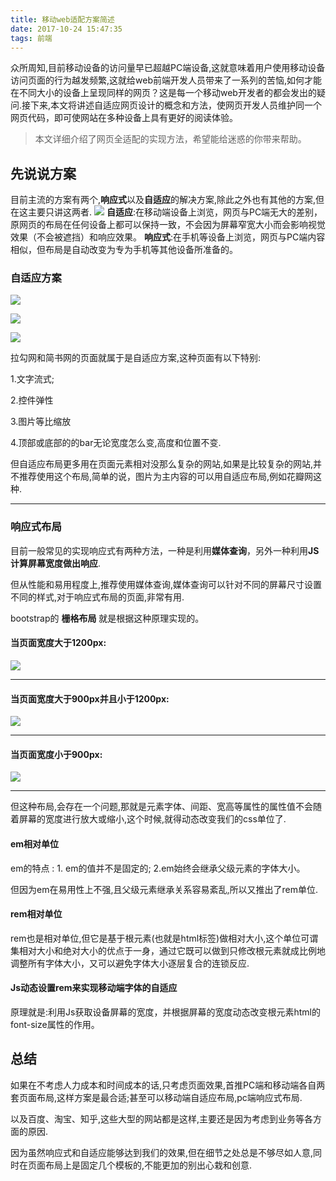 ```yaml
---
title: 移动web适配方案简述
date: 2017-10-24 15:47:35
tags: 前端
---
```


众所周知,目前移动设备的访问量早已超越PC端设备,这就意味着用户使用移动设备访问页面的行为越发频繁,这就给web前端开发人员带来了一系列的苦恼,如何才能在不同大小的设备上呈现同样的网页？这是每一个移动web开发者的都会发出的疑问.接下来,本文将讲述自适应网页设计的概念和方法，使网页开发人员维护同一个网页代码，即可使网站在多种设备上具有更好的阅读体验。


> 本文详细介绍了网页全适配的实现方法，希望能给迷惑的你带来帮助。

##	先说说方案

目前主流的方案有两个,**响应式**以及**自适应**的解决方案,除此之外也有其他的方案,但在这主要只讲这两者.
![](http://it.dyg.cn/wp-content/uploads/2017/08/eb206edc273b0ac47a7da1f157010bad_r.png)
**自适应**:在移动端设备上浏览，网页与PC端无大的差别，原网页的布局在任何设备上都可以保持一致，不会因为屏幕窄宽大小而会影响视觉效果（不会被遮挡）和响应效果。
**响应式**:在手机等设备上浏览，网页与PC端内容相似，但布局是自动改变为专为手机等其他设备所准备的。


###	自适应方案
![](http://it.dyg.cn/wp-content/uploads/2017/08/459873-20151014135809710-1472399325.png)

![](http://it.dyg.cn/wp-content/uploads/2017/08/459873-20151014135813913-563846656.png)

![](http://it.dyg.cn/wp-content/uploads/2017/08/459873-20151014135815319-1600880598.png)

拉勾网和简书网的页面就属于是自适应方案,这种页面有以下特别:

1.文字流式;

2.控件弹性

3.图片等比缩放

4.顶部或底部的的bar无论宽度怎么变,高度和位置不变.

但自适应布局更多用在页面元素相对没那么复杂的网站,如果是比较复杂的网站,并不推荐使用这个布局,简单的说，图片为主内容的可以用自适应布局,例如花瓣网这种.


----------

###	响应式布局
目前一般常见的实现响应式有两种方法，一种是利用**媒体查询**，另外一种利用**JS计算屏幕宽度做出响应**.

但从性能和易用程度上,推荐使用媒体查询,媒体查询可以针对不同的屏幕尺寸设置不同的样式,对于响应式布局的页面,非常有用.

bootstrap的 **栅格布局** 就是根据这种原理实现的。

####  当页面宽度大于1200px:
![](http://it.dyg.cn/wp-content/uploads/2017/08/snipaste_20170814_210916-750x425.png)

----------

####  当页面宽度大于900px并且小于1200px:
![](http://it.dyg.cn/wp-content/uploads/2017/08/snipaste_20170814_210928-300x226.png)

----------

####  当页面宽度小于900px:
![](http://it.dyg.cn/wp-content/uploads/2017/08/snipaste_20170814_210940-182x300.png)

----------
但这种布局,会存在一个问题,那就是元素字体、间距、宽高等属性的属性值不会随着屏幕的宽度进行放大或缩小,这个时候,就得动态改变我们的css单位了.

####  em相对单位

em的特点 : 1. em的值并不是固定的; 2.em始终会继承父级元素的字体大小。

但因为em在易用性上不强,且父级元素继承关系容易紊乱,所以又推出了rem单位.

####  rem相对单位

rem也是相对单位,但它是基于根元素(也就是html标签)做相对大小,这个单位可谓集相对大小和绝对大小的优点于一身，通过它既可以做到只修改根元素就成比例地调整所有字体大小，又可以避免字体大小逐层复合的连锁反应.

####  Js动态设置rem来实现移动端字体的自适应

原理就是:利用Js获取设备屏幕的宽度，并根据屏幕的宽度动态改变根元素html的font-size属性的作用。


##	总结
如果在不考虑人力成本和时间成本的话,只考虑页面效果,首推PC端和移动端各自两套页面布局,这样方案是最合适;甚至可以移动端自适应布局,pc端响应式布局.


以及百度、淘宝、知乎,这些大型的网站都是这样,主要还是因为考虑到业务等各方面的原因.

因为虽然响应式和自适应能够达到我们的效果,但在细节之处总是不够尽如人意,同时在页面布局上是固定几个模板的,不能更加的别出心栽和创意.